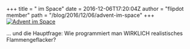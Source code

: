 +++
title = "<Advent> im Space"
date = 2016-12-06T17:20:04Z
author = "flipdot member"
path = "/blog/2016/12/06/advent-im-space"
+++
[![Advent im
Space](/media/20161206_181349.serendipityThumb.jpg)](/media/20161206_181349.jpg)

... und die Hauptfrage: Wie programmiert man WIRKLICH realistisches
Flammengeflacker?
